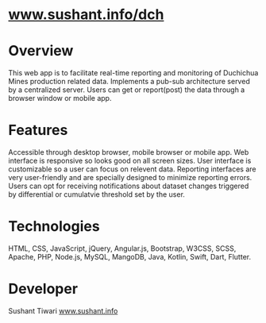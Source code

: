 # www.sushant.info/dch

# Overview
This web app is to facilitate real-time reporting and monitoring of Duchichua Mines production related data.
Implements a pub-sub architecture served by a centralized server. 
Users can get or report(post) the data through a  browser window or mobile app. 

# Features
Accessible through desktop browser, mobile browser or mobile app.
Web interface  is responsive so looks good on all screen sizes.
User interface is customizable so a user can focus on relevent data.
Reporting interfaces are very user-friendly and are specially designed to minimize reporting errors. 
Users can opt for receiving notifications  about dataset changes triggered by differential or cumulatvie threshold set by the user. 

# Technologies
HTML, CSS, JavaScript, jQuery, Angular.js, Bootstrap, W3CSS, SCSS, Apache, PHP, Node.js, MySQL, MangoDB, Java, Kotlin, Swift, Dart, Flutter.

# Developer
Sushant Tiwari
www.sushant.info
